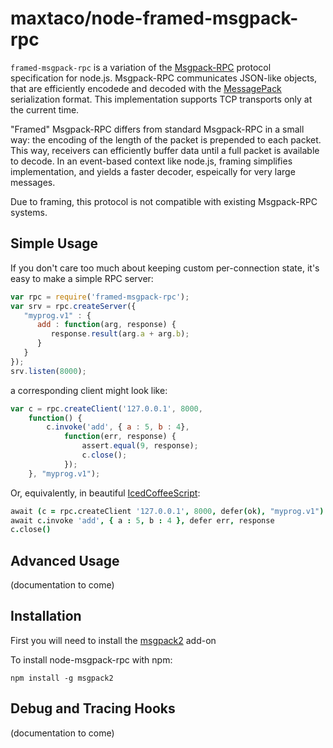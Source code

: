 maxtaco/node-framed-msgpack-rpc
========================

`framed-msgpack-rpc` is a variation of the
[Msgpack-RPC](http://redmine.msgpack.org/projects/msgpack/wiki/RPCDesign)
protocol specification for node.js.  Msgpack-RPC communicates
JSON-like objects, that are efficiently encodede and decoded with the
[MessagePack](http://msgpack.org) serialization format. This
implementation supports TCP transports only at the current time.

"Framed" Msgpack-RPC differs from standard Msgpack-RPC in a small way:
the encoding of the length of the packet is prepended to each
packet. This way, receivers can efficiently buffer data until a full
packet is available to decode. In an event-based context like node.js,
framing simplifies implementation, and yields a faster decoder,
espeically for very large messages.

Due to framing, this protocol is not compatible with existing
Msgpack-RPC systems.


Simple Usage
------------

If you don't care too much about keeping custom per-connection state, it's
easy to make a simple RPC server:

```javascript
var rpc = require('framed-msgpack-rpc');
var srv = rpc.createServer({
   "myprog.v1" : {
      add : function(arg, response) {
         response.result(arg.a + arg.b);
      }
   }
});
srv.listen(8000);
```

a corresponding client might look like:

```javascript
var c = rpc.createClient('127.0.0.1', 8000, 
    function() {
        c.invoke('add', { a : 5, b : 4}, 
            function(err, response) {
                assert.equal(9, response);
                c.close();
            });
    }, "myprog.v1");
```

Or, equivalently, in beautiful 
[IcedCoffeeScript](https://github.com/maxtaco/coffee-script):

```coffee
await (c = rpc.createClient '127.0.0.1', 8000, defer(ok), "myprog.v1")
await c.invoke 'add', { a : 5, b : 4 }, defer err, response
c.close()
```

Advanced Usage
--------------
(documentation to come)

Installation
------------

First you will need to install the [msgpack2](http://github.com/JulesAU/node-msgpack) add-on

To install node-msgpack-rpc with npm:

    npm install -g msgpack2


Debug and Tracing Hooks
-----------------------

(documentation to come)
